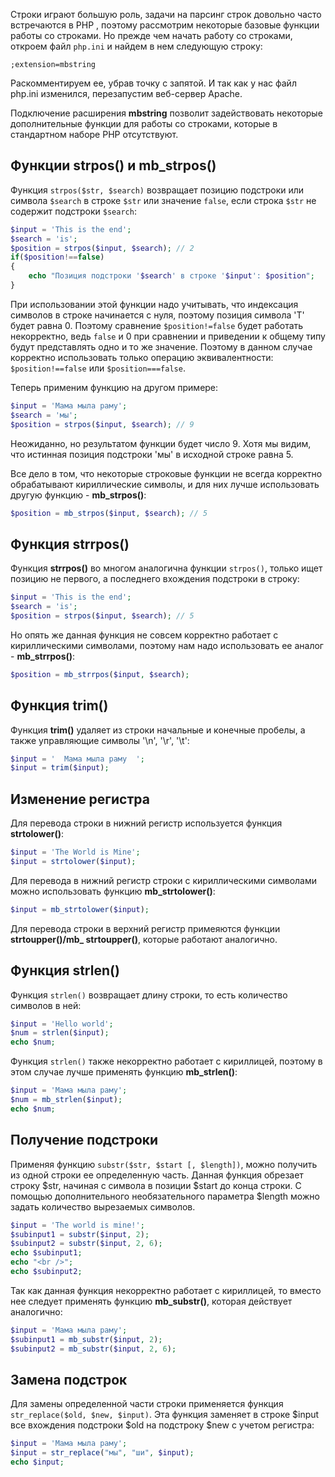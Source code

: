 Строки играют большую роль, задачи на парсинг строк довольно часто встречаются в PHP , поэтому рассмотрим некоторые базовые функции работы со строками. Но прежде чем начать работу со строками, откроем файл `php.ini` и найдем в нем следующую строку:

```dos
;extension=mbstring
```

Раскомментируем ее, убрав точку с запятой. И так как у нас файл php.ini изменился, перезапустим веб-сервер Apache.

Подключение расширения **mbstring** позволит задействовать некоторые дополнительные функции для работы со строками, которые в стандартном наборе PHP отсутствуют.

## Функции strpos() и mb_strpos()

Функция `strpos($str, $search)` возвращает позицию подстроки или символа `$search` в строке `$str` или значение `false`, если строка `$str` не содержит подстроки `$search`:

```php
$input = 'This is the end'; 
$search = 'is';
$position = strpos($input, $search); // 2
if($position!==false)
{
    echo "Позиция подстроки '$search' в строке '$input': $position";
}
```

При использовании этой функции надо учитывать, что индексация символов в строке начинается с нуля, поэтому позиция символа 'T' будет равна 0. Поэтому сравнение `$position!=false` будет работать некорректно, ведь `false` и 0 при сравнении и приведении к общему типу будут представлять одно и то же значение. Поэтому в данном случае корректно использовать только операцию эквивалентности: `$position!==false` или `$position===false`.
    
Теперь применим функцию на другом примере:

```php
$input = 'Мама мыла раму'; 
$search = 'мы';
$position = strpos($input, $search); // 9
```

Неожиданно, но результатом функции будет число 9. Хотя мы видим, что истинная позиция подстроки 'мы' в исходной строке равна 5.

Все дело в том, что некоторые строковые функции не всегда корректно обрабатывают кириллические символы, и для них лучше использовать другую функцию - **mb_strpos()**:

```php
$position = mb_strpos($input, $search); // 5
```

## Функция strrpos()

Функция **strrpos()** во многом аналогична функции `strpos()`, только ищет позицию не первого, а последнего вхождения подстроки в строку:

```php
$input = 'This is the end'; 
$search = 'is';
$position = strpos($input, $search); // 5
```

Но опять же данная функция не совсем корректно работает с кириллическими символами, поэтому нам надо использовать ее аналог - **mb_strrpos()**:

```php
$position = mb_strrpos($input, $search);
```

## Функция trim()

Функция **trim()** удаляет из строки начальные и конечные пробелы, а также управляющие символы '\n', '\r', '\t':

```php
$input = '  Мама мыла раму  ';
$input = trim($input);
```

## Изменение регистра

Для перевода строки в нижний регистр используется функция **strtolower()**:

```php
$input = 'The World is Mine';
$input = strtolower($input);
```

Для перевода в нижний регистр строки с кириллическими символами можно использовать функцию **mb_strtolower()**:

```php
$input = mb_strtolower($input);
```

Для перевода строки в верхний регистр примеяются функции **strtoupper()/mb_ strtoupper()**, которые работают аналогично.

## Функция strlen()

Функция `strlen()` возвращает длину строки, то есть количество символов в ней:

```php
$input = 'Hello world';
$num = strlen($input);
echo $num;
```

Функция `strlen()` также некорректно работает с кириллицей, поэтому в этом случае лучше применять функцию **mb_strlen()**:

```php
$input = 'Мама мыла раму';
$num = mb_strlen($input);
echo $num;
```

## Получение подстроки

Применяя функцию `substr($str, $start [, $length])`, можно получить из одной строки ее определенную часть. Данная функция обрезает строку $str, начиная c символа в позиции $start до конца строки. С помощью дополнительного необязательного параметра $length можно задать количество вырезаемых символов.

```php
$input = 'The world is mine!'; 
$subinput1 = substr($input, 2);
$subinput2 = substr($input, 2, 6);
echo $subinput1;
echo "<br />";
echo $subinput2;
```

Так как данная функция некорректно работает с кириллицей, то вместо нее следует применять функцию **mb_substr()**, которая действует аналогично:

```php
$input = 'Мама мыла раму'; 
$subinput1 = mb_substr($input, 2);
$subinput2 = mb_substr($input, 2, 6);
```

## Замена подстрок

Для замены определенной части строки применяется функция `str_replace($old, $new, $input)`. Эта функция заменяет в строке $input все вхождения подстроки $old на подстроку $new с учетом регистра:

```php
$input = 'Мама мыла раму'; 
$input = str_replace("мы", "ши", $input);
echo $input;
```